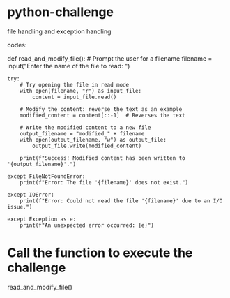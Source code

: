 # python-challenge
file handling and exception  handling

codes:

def read_and_modify_file():
    # Prompt the user for a filename
    filename = input("Enter the name of the file to read: ")

    try:
        # Try opening the file in read mode
        with open(filename, "r") as input_file:
            content = input_file.read()
        
        # Modify the content: reverse the text as an example
        modified_content = content[::-1]  # Reverses the text
        
        # Write the modified content to a new file
        output_filename = "modified_" + filename
        with open(output_filename, "w") as output_file:
            output_file.write(modified_content)
        
        print(f"Success! Modified content has been written to '{output_filename}'.")
    
    except FileNotFoundError:
        print(f"Error: The file '{filename}' does not exist.")
    
    except IOError:
        print(f"Error: Could not read the file '{filename}' due to an I/O issue.")
    
    except Exception as e:
        print(f"An unexpected error occurred: {e}")

# Call the function to execute the challenge
read_and_modify_file()
